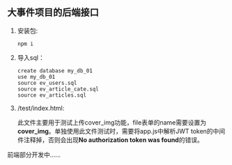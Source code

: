 ## 大事件项目的后端接口

1. 安装包:

    ```shell
    npm i
    ```

2. 导入sql：

    ```shell
    create database my_db_01
    use my_db_01
    source ev_users.sql
    source ev_article_cate.sql
    source ev_articles.sql
    ```
    

3. /test/index.html:

    此文件主要用于测试上传cover_img功能，file表单的name需要设置为**cover_img**。单独使用此文件测试时，需要将app.js中解析JWT token的中间件注释掉，否则会出现**No authorization token was found**的错误。



前端部分开发中......
